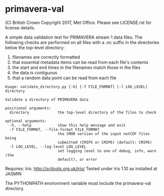 # primavera-val

(C) British Crown Copyright 2017, Met Office.
Please see LICENSE.rst for license details.


A simple data validation test for PRIMAVERA stream 1 data files. The following
checks are performed on all files with a .nc suffix in the directories below
the top-level directory:

1. filenames are correctly formatted
2. that essential metadata items can be read from each file's contents
3. the start and end times in the filenames match those in the files
4. the data is contiguous
5. that a random data point can be read from each file

```
Usage: validate_directory.py [-h] [-f FILE_FORMAT] [-l LOG_LEVEL] directory

Validate a directory of PRIMAVERA data

positional arguments:
  directory             the top-level directory of the files to check

optional arguments:
  -h, --help            show this help message and exit
  -f FILE_FORMAT, --file-format FILE_FORMAT
                        the CMOR version of the input netCDF files being
                        submitted (CMIP5 or CMIP6) (default: CMIP6)
  -l LOG_LEVEL, --log-level LOG_LEVEL
                        set logging level to one of debug, info, warn (the
                        default), or error
```

Requires:
    Iris: http://scitools.org.uk/iris/
        Tested under Iris 1.10 as installed at JASMIN

The PYTHONPATH environment variable must include the primavera-val directory.